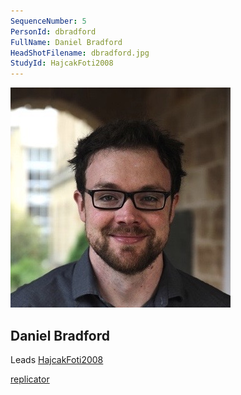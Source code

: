 ```yaml
---
SequenceNumber: 5
PersonId: dbradford
FullName: Daniel Bradford
HeadShotFilename: dbradford.jpg
StudyId: HajcakFoti2008
---
```


![headshot of researcher](/assets/images/headshots/dbradford.jpg "Daniel Bradford")

## Daniel Bradford


Leads [HajcakFoti2008](/replications/HajcakFoti2008)



[replicator]("replicator")